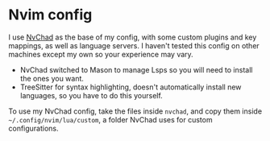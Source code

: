 # Nvim config

I use [NvChad](https://nvchad.com/) as the base of my config, with some custom plugins and key mappings, as well as language servers. I haven't tested this config on other machines except my own so your experience may vary.

* NvChad switched to Mason to manage Lsps so you will need to install the ones you want.
* TreeSitter for syntax highlighting, doesn't automatically install new languages, so you have to do this yourself.

To use my NvChad config, take the files inside `nvchad`, and copy them inside `~/.config/nvim/lua/custom`, a folder NvChad uses for custom configurations.
